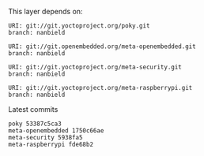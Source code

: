 This layer depends on:

    URI: git://git.yoctoproject.org/poky.git
    branch: nanbield

    URI: git://git.openembedded.org/meta-openembedded.git
    branch: nanbield

    URI: git://git.yoctoproject.org/meta-security.git
    branch: nanbield

    URI: git://git.yoctoproject.org/meta-raspberrypi.git
    branch: nanbield

Latest commits

    poky 53387c5ca3
    meta-openembedded 1750c66ae
    meta-security 5938fa5
    meta-raspberrypi fde68b2
